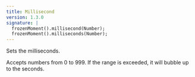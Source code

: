 ```yaml
---
title: Millisecond
version: 1.3.0
signature: |
  frozenMoment().millisecond(Number);
  frozenMoment().milliseconds(Number);
---
```



Sets the milliseconds.

Accepts numbers from 0 to 999. If the range is exceeded, it will bubble up to the seconds.
